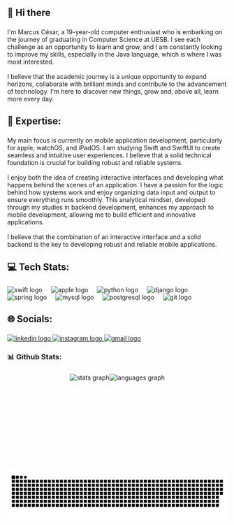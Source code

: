 <h2 align="left">👋 Hi there</h2>

###

<p align="left">I'm Marcus César, a 19-year-old computer enthusiast who is embarking on the journey of graduating in Computer Science at UESB. I see each challenge as an opportunity to learn and grow, and I am constantly looking to improve my skills, especially in the Java language, which is where I was most interested.<br>  <br>  I believe that the academic journey is a unique opportunity to expand horizons, collaborate with brilliant minds and contribute to the advancement of technology. I'm here to discover new things, grow and, above all, learn more every day.</p>

###

<h2 align="left">🚀 Expertise:</h2>

###

<p align="left">My main focus is currently on mobile application development, particularly for apple, watchOS, and iPadOS. I am studying Swift and SwiftUI to create seamless and intuitive user experiences. I believe that a solid technical foundation is crucial for building robust and reliable systems.<br><br>I enjoy both the idea of creating interactive interfaces and developing what happens behind the scenes of an application. I have a passion for the logic behind how systems work and enjoy organizing data input and output to ensure everything runs smoothly. This analytical mindset, developed through my studies in backend development, enhances my approach to mobile development, allowing me to build efficient and innovative applications.<br><br>I believe that the combination of an interactive interface and a solid backend is the key to developing robust and reliable mobile applications.</p>

###

<h2 align="left">💻  Tech Stats:</h2>

###

<div align="left">
  <img src="https://img.shields.io/badge/Swift-F05138?logo=swift&logoColor=white&style=for-the-badge" height="30" alt="swift logo"  />
  <img width="12" />
  <img src="https://img.shields.io/badge/Apple-000000?logo=apple&logoColor=white&style=for-the-badge" height="30" alt="apple logo"  />
  <img width="12" />
  <img src="https://img.shields.io/badge/Python-3776AB?logo=python&logoColor=white&style=for-the-badge" height="30" alt="python logo"  />
  <img width="12" />
  <img src="https://img.shields.io/badge/Django-092E20?logo=django&logoColor=white&style=for-the-badge" height="30" alt="django logo"  />
  <img width="12" />
  <img src="https://img.shields.io/badge/Spring-6DB33F?logo=spring&logoColor=black&style=for-the-badge" height="30" alt="spring logo"  />
  <img width="12" />
  <img src="https://img.shields.io/badge/MySQL-4479A1?logo=mysql&logoColor=white&style=for-the-badge" height="30" alt="mysql logo"  />
  <img width="12" />
  <img src="https://img.shields.io/badge/PostgreSQL-4169E1?logo=postgresql&logoColor=white&style=for-the-badge" height="30" alt="postgresql logo"  />
  <img width="12" />
  <img src="https://img.shields.io/badge/Git-F05032?logo=git&logoColor=white&style=for-the-badge" height="30" alt="git logo"  />
</div>

###

<h2 align="left">🌐  Socials:</h2>

###

<div align="left">
  <a href="https://www.linkedin.com/in/marcus-césar-santos-pereira-70991a28a/" target="_blank">
    <img src="https://img.shields.io/static/v1?message=LinkedIn&logo=linkedin&label=&color=0077B5&logoColor=white&labelColor=&style=for-the-badge" height="35" alt="linkedin logo"  />
  </a>
  <a href="https://www.instagram.com/_marcus.cesar/" target="_blank">
    <img src="https://img.shields.io/static/v1?message=Instagram&logo=instagram&label=&color=E4405F&logoColor=white&labelColor=&style=for-the-badge" height="35" alt="instagram logo"  />
  </a>
  <a href="contato.marcuscspereira@gmail.com" target="_blank">
    <img src="https://img.shields.io/static/v1?message=Gmail&logo=gmail&label=&color=D14836&logoColor=white&labelColor=&style=for-the-badge" height="35" alt="gmail logo"  />
  </a>
</div>

###

<h3 align="left">📊  Github Stats:</h3>

###

<div align="center" style="display: flex; flex-direction: row; flex-wrap: wrap; justify-content: center;">
  <img src="https://github-readme-stats.vercel.app/api?username=MarcusCSPereira&hide_title=false&hide_rank=false&show_icons=true&include_all_commits=true&count_private=true&disable_animations=false&theme=aura&locale=en&hide_border=true" height="200" alt="stats graph"  />
  <img src="https://github-readme-stats.vercel.app/api/top-langs?username=MarcusCSPereira&locale=en&hide_title=false&layout=compact&card_width=320&langs_count=5&theme=aura&hide_border=true" height="200" alt="languages graph"  />
</div>

###

<div align="center">
  <img src="https://raw.githubusercontent.com/MarcusCSPereira/MarcusCSPereira/output/snake.svg" alt="Snake animation" />
</div>

###
